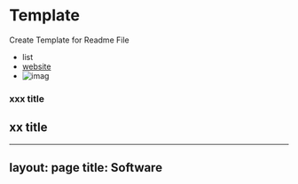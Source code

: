 # Template
Create Template for Readme File
- list
- [website](www.baidu.com)
- ![imag](website/xxx.png)
### xxx title
## xx title
---
layout: page 
title: Software
---
